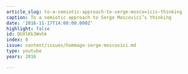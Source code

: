 ```yaml
---
article_slug: to-a-semiotic-approach-to-serge-moscovicis-thinking
caption: To a semiotic approach to Serge Moscovici’s thinking
date: '2016-11-17T14:00:00.000Z'
highlight: false
id: QUXlKk3Wvhk
index: 0
issue: content/issues/hommage-serge-moscovici.md
type: youtube
years: 2016

---
```

